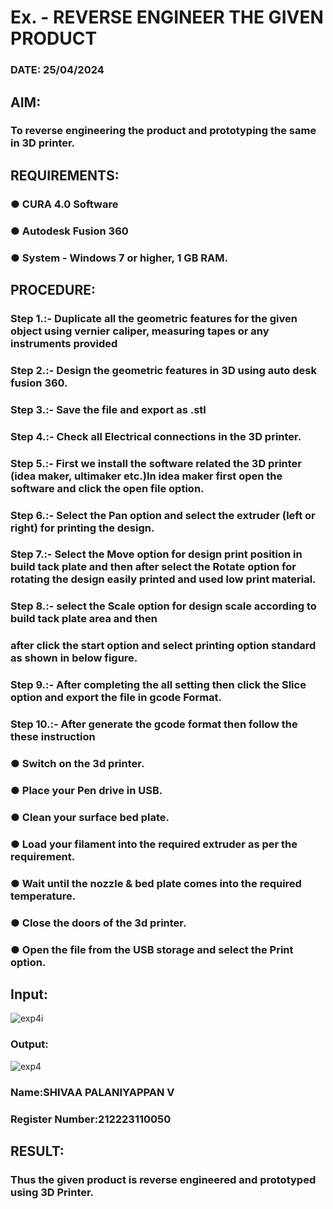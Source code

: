 # Ex.   - REVERSE ENGINEER THE GIVEN PRODUCT

### DATE: 25/04/2024

## AIM: 
### To reverse engineering the product and prototyping the same in 3D printer.

## REQUIREMENTS:
### ●	CURA 4.0 Software
### ●	 Autodesk Fusion 360
### ●	 System - Windows 7 or higher, 1 GB RAM.

## PROCEDURE:
### Step 1.:- Duplicate all the geometric features for the given object using vernier caliper, measuring tapes or any instruments provided
### Step 2.:- Design the geometric features in 3D using auto desk fusion 360.
### Step 3.:- Save the file and export as .stl
### Step 4.:- Check all Electrical connections in the 3D printer.
### Step 5.:- First we install the software related the 3D printer (idea maker, ultimaker etc.)In idea maker first open the software and click the open file option.
### Step 6.:- Select the Pan option and select the extruder (left or right) for printing the design.
### Step 7.:- Select the Move option for design print position in build tack plate and then after select the Rotate option for rotating the design easily printed and used low print material.
### Step 8.:- select the Scale option for design scale according to build tack plate area and then
### after click the start option and select printing option standard as shown in below figure.
### Step 9.:- After completing the all setting then click the Slice option and export the file in gcode Format.
### Step 10.:- After generate the gcode format then follow the these instruction 
  ###   ●	Switch on the 3d printer.
  ###   ●	Place your Pen drive in USB.
  ###   ●	Clean your surface bed plate.
  ###   ●	Load your filament into the required extruder as per the requirement.
  ###   ●	Wait until the nozzle & bed plate comes into the required temperature.
  ###   ●	Close the doors of the 3d printer.
  ###   ●	Open the file from the USB storage and select the Print option.

## Input:
![exp4i](https://github.com/shivaa-palaniyappan/Ex.-10---REVERSE-ENGINEER-THE-GIVEN-PRODUCT/assets/146915611/0d1e3741-e1fb-4745-8229-f0d361ca62a9)

### Output:

![exp4](https://github.com/shivaa-palaniyappan/Ex.-10---REVERSE-ENGINEER-THE-GIVEN-PRODUCT/assets/146915611/dbc5b590-63a2-48ee-8e79-79c4b50b1341)

### Name:SHIVAA PALANIYAPPAN V
### Register Number:212223110050

## RESULT:
###   Thus the given product is reverse engineered and prototyped using 3D Printer.
